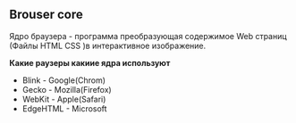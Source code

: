 ## Brouser core ##  

Ядро браузера - программа преобразующая содержимое Web страниц (Файлы HTML CSS )в интерактивное изображение.  
  
**Какие раузеры какиие ядра используют**  
- Blink - Google(Chrom)  
- Gecko - Mozilla(Firefox)  
- WebKit - Apple(Safari)  
- EdgeHTML - Microsoft  
